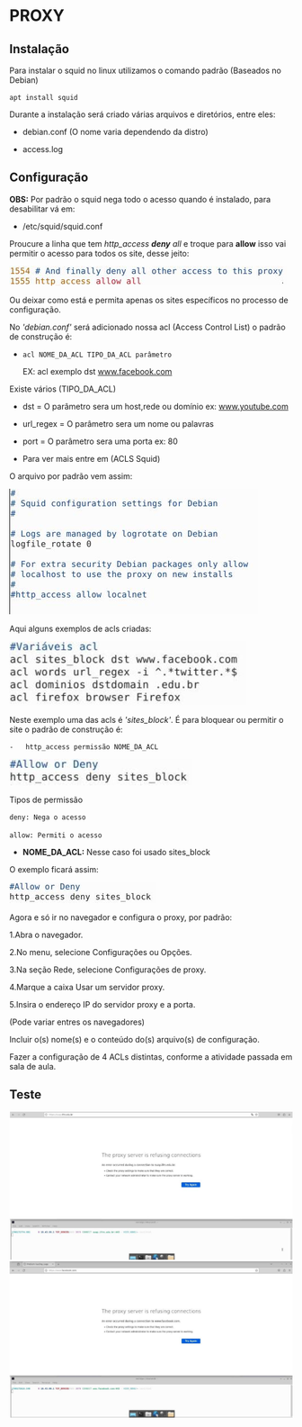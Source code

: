 # PROXY

## Instalação

Para instalar o squid no linux utilizamos o comando padrão (Baseados no Debian)

    apt install squid

Durante a instalação será criado várias arquivos e diretórios, entre eles:

 - debian.conf (O nome varia dependendo da distro)

 - access.log


## Configuração

**OBS:** Por padrão o squid nega todo o acesso quando é instalado, para desabilitar vá em:

- /etc/squid/squid.conf

Proucure a linha que tem _http_access **deny** all_ e troque para **allow** isso vai permitir o acesso para todos os site, desse jeito:

![Alt text](Fotos-Proxy/Foto1.jpg)

Ou deixar como está e permita apenas os sites específicos no processo de configuração.

No *'debian.conf'* será adicionado nossa acl (Access Control List) o padrão de construção é:

-     acl NOME_DA_ACL TIPO_DA_ACL parâmetro

    EX: acl exemplo dst www.facebook.com

Existe vários (TIPO_DA_ACL)

-   dst = O parâmetro sera um host,rede ou domínio ex: www.youtube.com

-   url_regex = O parâmetro sera um nome ou palavras 

-   port = O parâmetro sera uma porta ex: 80

-   Para ver mais entre em (ACLS Squid)

O arquivo por padrão vem assim:

![Alt text](Fotos-Proxy/Foto2.png)

Aqui alguns exemplos de acls criadas:

![Alt text](Fotos-Proxy/Foto3.jpg)

Neste exemplo uma das acls é *'sites_block'*. É para bloquear ou permitir o site o padrão de construção é:

    -   http_access permissão NOME_DA_ACL

![Alt text](Fotos-Proxy/Foto3.1.jpg)

Tipos de permissão 

    deny: Nega o acesso                 

    allow: Permiti o acesso

* **NOME_DA_ACL:** Nesse caso foi usado sites_block

O exemplo ficará assim:

![Alt text](Fotos-Proxy/Foto4.png)

Agora e só ir no navegador e configura o proxy, por padrão: 

1.Abra o navegador.

2.No menu, selecione Configurações ou Opções.

3.Na seção Rede, selecione Configurações de proxy.

4.Marque a caixa Usar um servidor proxy.

5.Insira o endereço IP do servidor proxy e a porta.

(Pode variar entres os navegadores)




Incluir o(s) nome(s) e o conteúdo do(s) arquivo(s) de configuração.

Fazer a configuração de 4 ACLs distintas, conforme a atividade passada em sala de aula.

## Teste

![Alt text](Fotos-Proxy/Teste1.jpg) 
![Alt text](Fotos-Proxy/Teste2.jpg)